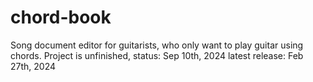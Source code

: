 # chord-book
Song document editor for guitarists, who only want to play guitar using chords.
Project is unfinished, status: Sep 10th, 2024
latest release: Feb 27th, 2024
